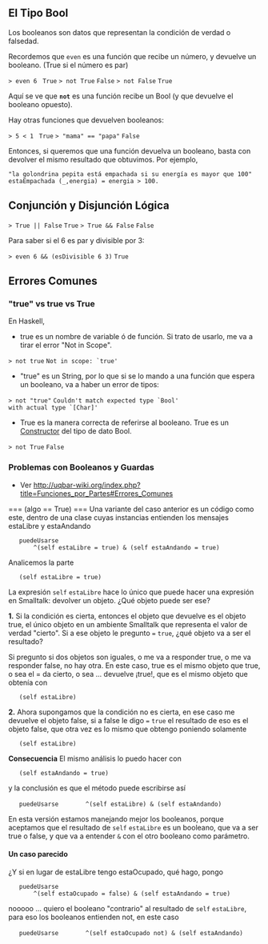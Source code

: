 El Tipo Bool
------------

Los booleanos son datos que representan la condición de verdad o falsedad.

Recordemos que `even` es una función que recibe un número, y devuelve un booleano. (True si el número es par)

`> even 6 `
`True`
`> not True`
`False`
`> not False`
`True`

Aquí se ve que **`not`** es una función recibe un Bool (y que devuelve el booleano opuesto).

Hay otras funciones que devuelven booleanos:

`> 5 < 1 `
`True`
`> "mama" == "papa"`
`False`

Entonces, si queremos que una función devuelva un booleano, basta con devolver el mismo resultado que obtuvimos. Por ejemplo,

`"la golondrina pepita está empachada si su energía es mayor que 100"`
`estaEmpachada (_,energia) = energia > 100.`

Conjunción y Disjunción Lógica
------------------------------

`> True || False`
`True`
`> True && False`
`False`

Para saber si el 6 es par y divisible por 3:

`> even 6 && (esDivisible 6 3)`
`True`

Errores Comunes
---------------

### "true" vs true vs True

En Haskell,

-   true es un nombre de variable ó de función. Si trato de usarlo, me va a tirar el error "Not in Scope".

`> not true`
`` Not in scope: `true' ``

-   "true" es un String, por lo que si se lo mando a una función que espera un booleano, va a haber un error de tipos:

`> not "true"`
`` Couldn't match expected type `Bool' ``
`` with actual type `[Char]' ``

-   True es la manera correcta de referirse al booleano. True es un [Constructor](constructor.html) del tipo de dato Bool.

`> not True`
`False`

### Problemas con Booleanos y Guardas

-   Ver <http://uqbar-wiki.org/index.php?title=Funciones_por_Partes#Errores_Comunes>

=== (algo == True) === Una variante del caso anterior es un código como este, dentro de una clase cuyas instancias entienden los mensajes estaLibre y estaAndando

`   puedeUsarse`
`       ^(self estaLibre = true) & (self estaAndando = true)`

Analicemos la parte

`   (self estaLibre = true)`

La expresión `self` `estaLibre` hace lo único que puede hacer una expresión en Smalltalk: devolver un objeto. ¿Qué objeto puede ser ese?

**1.**
Si la condición es cierta, entonces el objeto que devuelve es el objeto true, el único objeto en un ambiente Smalltalk que representa el valor de verdad "cierto". Si a ese objeto le pregunto `=` `true`, ¿qué objeto va a ser el resultado?

Si pregunto si dos objetos son iguales, o me va a responder true, o me va responder false, no hay otra. En este caso, true es el mismo objeto que true, o sea el = da cierto, o sea ... devuelve ¡true!, que es el mismo objeto que obtenía con

`   (self estaLibre)`

**2.**
Ahora supongamos que la condición no es cierta, en ese caso me devuelve el objeto false, si a false le digo `=` `true` el resultado de eso es el objeto false, que otra vez es lo mismo que obtengo poniendo solamente

`   (self estaLibre)`

**Consecuencia**
El mismo análisis lo puedo hacer con

`   (self estaAndando = true)`

y la conclusión es que el método puede escribirse así

`   puedeUsarse`
`       ^(self estaLibre) & (self estaAndando)`

En esta versión estamos manejando mejor los booleanos, porque aceptamos que el resultado de `self` `estaLibre` es un booleano, que va a ser true o false, y que va a entender `&` con el otro booleano como parámetro.

#### Un caso parecido

¿Y si en lugar de estaLibre tengo estaOcupado, qué hago, pongo

`   puedeUsarse`
`       ^(self estaOcupado = false) & (self estaAndando = true)`

nooooo ... quiero el booleano "contrario" al resultado de `self` `estaLibre`, para eso los booleanos entienden not, en este caso

`   puedeUsarse`
`       ^(self estaOcupado not) & (self estaAndando)`
